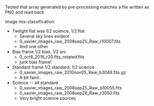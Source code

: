 Tested that array generated by pre-processing matches 
a file written as PNG and read back

Image mis-classification:

* Twilight flat was 1/2 science, 1/2 flat
    * Several sky lines evident
    * 0_xavier_images_raw_2008sep25_Raw_r10007.fits
    * And one other
* Bias frame 1/2 bias, 1/2 arc
    * 0_oct6_2016_r20.fits_rotated.fits
    * junk bias frame!
* Standard frame 1/2 standard, 1/2 science
    * 0_xavier_images_raw_2010nov05_Raw_b3048.fits.gz
    * A bit faint..
* Science -- all standard
    * 0_xavier_images_raw_2008sep25_Raw_b10055.fits
    * 0_xavier_images_raw_2008sep28_Raw_r3050.fits
    * Very bright science sources
